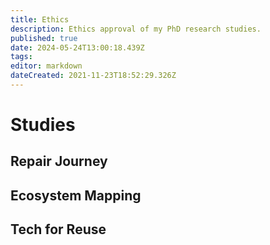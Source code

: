 ```yaml
---
title: Ethics
description: Ethics approval of my PhD research studies.
published: true
date: 2024-05-24T13:00:18.439Z
tags: 
editor: markdown
dateCreated: 2021-11-23T18:52:29.326Z
---
```


# Studies

## Repair Journey

## Ecosystem Mapping

## Tech for Reuse

